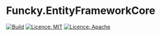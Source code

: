 # Funcky.EntityFrameworkCore

[![Build](https://github.com/polyadic/funcky-entityframeworkcore/workflows/Build/badge.svg)](https://github.com/polyadic/funcky-entityframeworkcore/actions?query=workflow%3ABuild)
[![Licence: MIT](https://img.shields.io/badge/licence-MIT-green)](https://raw.githubusercontent.com/polyadic/funcky-entityframeworkcore/master/LICENSE-MIT)
[![Licence: Apache](https://img.shields.io/badge/licence-Apache-green)](https://raw.githubusercontent.com/polyadic/funcky-entityframeworkcore/master/LICENSE-Apache)


